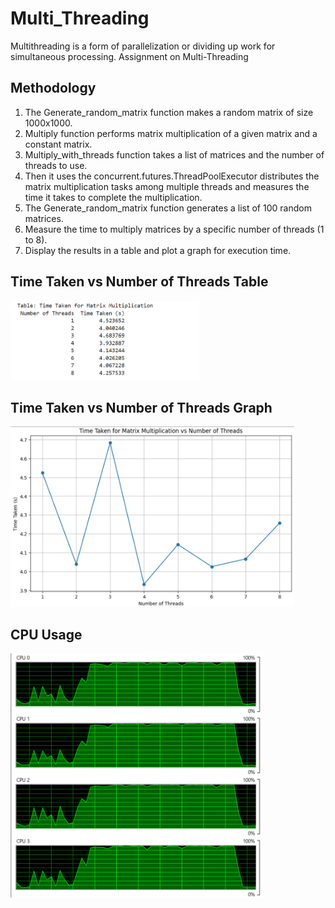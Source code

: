 # Multi_Threading
Multithreading is a form of parallelization or dividing up work for simultaneous processing.
Assignment on Multi-Threading

## Methodology
1. The Generate_random_matrix function makes a random matrix of size 1000x1000.
2. Multiply function performs matrix multiplication of a given matrix and a constant matrix.
3. Multiply_with_threads function takes a list of matrices and the number of threads to use.
4. Then it uses the concurrent.futures.ThreadPoolExecutor distributes the matrix multiplication tasks among multiple threads and measures the time it takes to complete the multiplication.
5. The Generate_random_matrix function generates a list of 100 random matrices.
6. Measure the time to multiply matrices by a specific number of threads (1 to 8).
7. Display the results in a table and plot a graph for execution time.

## Time Taken vs Number of Threads Table
<img src="time_vs_threads_table.PNG" width="60%" height="10%" >

## Time Taken vs Number of Threads Graph
<img src="time_vs_threads_graph.PNG" width="90%" height="80%">

## CPU Usage
<img src="cpu_usage.png" width="80%" height="80%">
